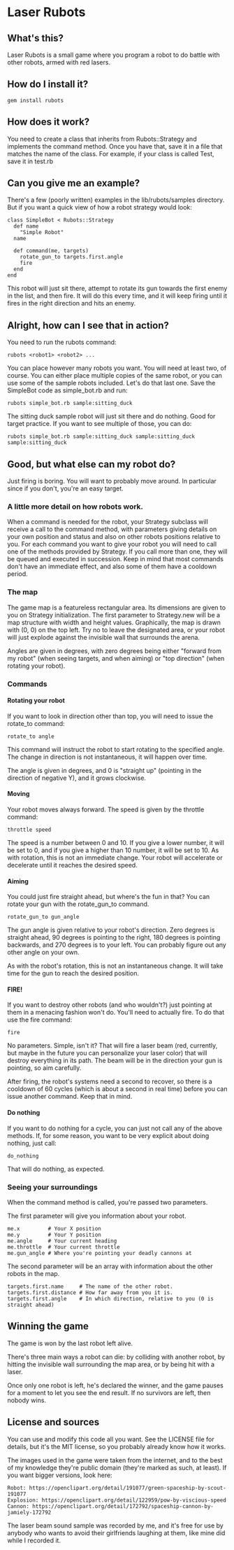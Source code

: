 # Laser Rubots

## What's this?

Laser Rubots is a small game where you program a robot to do battle with other robots, armed with red lasers.

## How do I install it?

    gem install rubots

## How does it work?

You need to create a class that inherits from Rubots::Strategy and implements the command method. Once you have that, save it in a file that matches the name of the class. For example, if your class is called Test, save it in test.rb

## Can you give me an example?

There's a few (poorly written) examples in the lib/rubots/samples directory. But if you want a quick view of how a robot strategy would look:

    class SimpleBot < Rubots::Strategy
      def name
        "Simple Robot"
      name

      def command(me, targets)
        rotate_gun_to targets.first.angle
        fire
      end
    end

This robot will just sit there, attempt to rotate its gun towards the first enemy in the list, and then fire. It will do this every time, and it will keep firing until it fires in the right direction and hits an enemy.

## Alright, how can I see that in action?

You need to run the rubots command:

    rubots <robot1> <robot2> ...

You can place however many robots you want. You will need at least two, of course. You can either place multiple copies of the same robot, or you can use some of the sample robots included. Let's do that last one. Save the SimpleBot code as simple\_bot.rb and run:

    rubots simple_bot.rb sample:sitting_duck

The sitting duck sample robot will just sit there and do nothing. Good for target practice. If you want to see multiple of those, you can do:

    rubots simple_bot.rb sample:sitting_duck sample:sitting_duck sample:sitting_duck

## Good, but what else can my robot do?

Just firing is boring. You will want to probably move around. In particular since if you don't, you're an easy target.

### A little more detail on how robots work.

When a command is needed for the robot, your Strategy subclass will receive a call to the command method, with parameters giving details on your own position and status and also on other robots positions relative to you. For each command you want to give your robot you will need to call one of the methods provided by Strategy. If you call more than one, they will be queued and executed in succession. Keep in mind that most commands don't have an immediate effect, and also some of them have a cooldown period.

### The map

The game map is a featureless rectangular area. Its dimensions are given to you on Strategy initialization. The first parameter to Strategy.new will be a map structure with width and height values. Graphically, the map is drawn with (0, 0) on the top left. Try no to leave the designated area, or your robot will just explode against the invisible wall that surrounds the arena.

Angles are given in degrees, with zero degrees being either "forward from my robot" (when seeing targets, and when aiming) or "top direction" (when rotating your robot).

### Commands

#### Rotating your robot

If you want to look in direction other than top, you will need to issue the rotate\_to command:

    rotate_to angle

This command will instruct the robot to start rotating to the specified angle. The change in direction is not instantaneous, it will happen over time.

The angle is given in degrees, and 0 is "straight up" (pointing in the direction of negative Y), and it grows clockwise.

#### Moving

Your robot moves always forward. The speed is given by the throttle command:

    throttle speed

The speed is a number between 0 and 10. If you give a lower number, it will be set to 0, and if you give a higher than 10 number, it will be set to 10. As with rotation, this is not an immediate change. Your robot will accelerate or decelerate until it reaches the desired speed.

#### Aiming

You could just fire straight ahead, but where's the fun in that? You can rotate your gun with the rotate\_gun\_to command.

    rotate_gun_to gun_angle

The gun angle is given relative to your robot's direction. Zero degrees is straight ahead, 90 degrees is pointing to the right, 180 degrees is pointing backwards, and 270 degrees is to your left. You can probably figure out any other angle on your own.

As with the robot's rotation, this is not an instantaneous change. It will take time for the gun to reach the desired position.

#### FIRE!

If you want to destroy other robots (and who wouldn't?) just pointing at them in a menacing fashion won't do. You'll need to actually fire. To do that use the fire command:

    fire

No parameters. Simple, isn't it? That will fire a laser beam (red, currently, but maybe in the future you can personalize your laser color) that will destroy everything in its path. The beam will be in the direction your gun is pointing, so aim carefully.

After firing, the robot's systems need a second to recover, so there is a cooldown of 60 cycles (which is about a second in real time) before you can issue another command. Keep that in mind.

#### Do nothing

If you want to do nothing for a cycle, you can just not call any of the above methods. If, for some reason, you want to be very explicit about doing nothing, just call:

    do_nothing

That will do nothing, as expected.

### Seeing your surroundings

When the command method is called, you're passed two parameters.

The first parameter will give you information about your robot.

    me.x         # Your X position
    me.y         # Your Y position
    me.angle     # Your current heading
    me.throttle  # Your current throttle
    me.gun_angle # Where you're pointing your deadly cannons at

The second parameter will be an array with information about the other robots in the map.

    targets.first.name     # The name of the other robot.
    targets.first.distance # How far away from you it is.
    targets.first.angle    # In which direction, relative to you (0 is straight ahead)

## Winning the game

The game is won by the last robot left alive.

There's three main ways a robot can die: by colliding with another robot, by hitting the invisible wall surrounding the map area, or by being hit with a laser.

Once only one robot is left, he's declared the winner, and the game pauses for a moment to let you see the end result. If no survivors are left, then nobody wins.

## License and sources

You can use and modify this code all you want. See the LICENSE file for details, but it's the MIT license, so you probably already know how it works.

The images used in the game were taken from the internet, and to the best of my knowledge they're public domain (they're marked as such, at least). If you want bigger versions, look here:

    Robot: https://openclipart.org/detail/191077/green-spaceship-by-scout-191077
    Explosion: https://openclipart.org/detail/122959/pow-by-viscious-speed
    Cannon: https://openclipart.org/detail/172792/spaceship-cannon-by-jamiely-172792

The laser beam sound sample was recorded by me, and it's free for use by anybody who wants to avoid their girlfriends laughing at them, like mine did while I recorded it.
